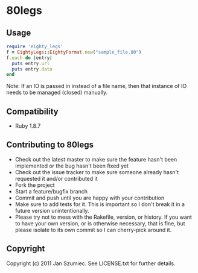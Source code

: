 # 80legs

## Usage

```ruby
require 'eighty_legs'
f = EightyLegs::EightyFormat.new("sample_file.80")
f.each do |entry|
  puts entry.url
  puts entry.data
end
```

Note: If an IO is passed in instead of a file name, then that instance of IO needs to be managed (closed) manually.

## Compatibility

* Ruby 1.8.7

## Contributing to 80legs
 
* Check out the latest master to make sure the feature hasn't been implemented or the bug hasn't been fixed yet
* Check out the issue tracker to make sure someone already hasn't requested it and/or contributed it
* Fork the project
* Start a feature/bugfix branch
* Commit and push until you are happy with your contribution
* Make sure to add tests for it. This is important so I don't break it in a future version unintentionally.
* Please try not to mess with the Rakefile, version, or history. If you want to have your own version, or is otherwise necessary, that is fine, but please isolate to its own commit so I can cherry-pick around it.

## Copyright

Copyright (c) 2011 Jan Szumiec. See LICENSE.txt for further details.

